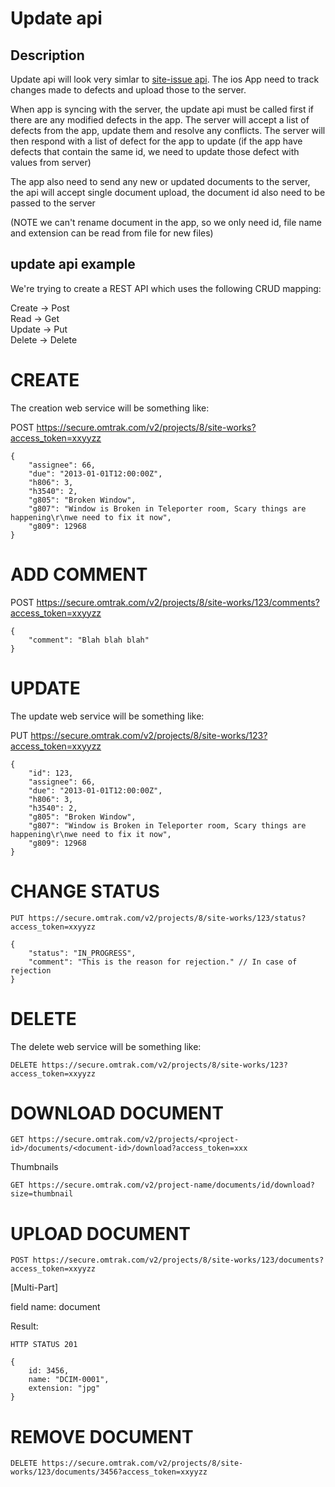 Update api
==========

Description
-----------

Update api will look very simlar to [site-issue api](site-issue.md).  The ios App need to track changes made to defects and upload those to 
the server.

When app is syncing with the server, the update api must be called first if there are any modified defects in the app.  The server will
accept a list of defects from the app, update them and resolve any conflicts.  The server will then respond with a list of defect for 
the app to update (if the app have defects that contain the same id, we need to update those defect with values from server)

The app also need to send any new or updated documents to the server, the api will accept single document upload, the document id also need
to be passed to the server 

(NOTE we can't rename document in the app, so we only need id, file name and extension can be read from file for new files)

update api example 
------------------

We're trying to create a REST API which uses the following CRUD mapping:

Create -> Post  
Read -> Get  
Update -> Put  
Delete -> Delete  

CREATE
======

The creation web service will be something like:

POST https://secure.omtrak.com/v2/projects/8/site-works?access_token=xxyyzz

    {
        "assignee": 66,
        "due": "2013-01-01T12:00:00Z",
        "h806": 3,
        "h3540": 2,
        "g805": "Broken Window",
        "g807": "Window is Broken in Teleporter room, Scary things are happening\r\nwe need to fix it now",
        "g809": 12968
    }

ADD COMMENT
===========

POST https://secure.omtrak.com/v2/projects/8/site-works/123/comments?access_token=xxyyzz

    {
        "comment": "Blah blah blah"
    }

UPDATE
======

The update web service will be something like:

PUT https://secure.omtrak.com/v2/projects/8/site-works/123?access_token=xxyyzz

    {
        "id": 123,
        "assignee": 66,
        "due": "2013-01-01T12:00:00Z",
        "h806": 3,
        "h3540": 2,
        "g805": "Broken Window",
        "g807": "Window is Broken in Teleporter room, Scary things are happening\r\nwe need to fix it now",
        "g809": 12968
    }

CHANGE STATUS
=============

    PUT https://secure.omtrak.com/v2/projects/8/site-works/123/status?access_token=xxyyzz

    {
        "status": "IN_PROGRESS",
        "comment": "This is the reason for rejection." // In case of rejection
    }

DELETE
======

The delete web service will be something like:

    DELETE https://secure.omtrak.com/v2/projects/8/site-works/123?access_token=xxyyzz

DOWNLOAD DOCUMENT
=================

    GET https://secure.omtrak.com/v2/projects/<project-id>/documents/<document-id>/download?access_token=xxx

Thumbnails

    GET https://secure.omtrak.com/v2/project-name/documents/id/download?size=thumbnail

UPLOAD DOCUMENT
===============

    POST https://secure.omtrak.com/v2/projects/8/site-works/123/documents?access_token=xxyyzz

[Multi-Part]

field name: document

Result:

    HTTP STATUS 201

    {
        id: 3456,
        name: "DCIM-0001",
        extension: "jpg"
    }

REMOVE DOCUMENT
===============

    DELETE https://secure.omtrak.com/v2/projects/8/site-works/123/documents/3456?access_token=xxyyzz
